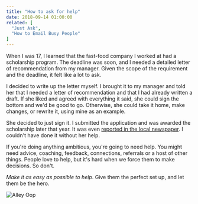 ```yaml
---
title: "How to ask for help"
date: 2018-09-14 01:00:00
related: [
  "Just Ask",
  "How to Email Busy People"
]
---
```


When I was 17, I learned that the fast-food company I worked at had a scholarship program. The deadline was soon, and I needed a detailed letter of recommendation from my manager. Given the scope of the requirement and the deadline, it felt like a lot to ask.

I decided to write up the letter myself. I brought it to my manager and told her that I needed a letter of recommendation and that I had already written a draft. If she liked and agreed with everything it said, she could sign the bottom and we'd be good to go. Otherwise, she could take it home, make changes, or rewrite it, using mine as an example.

She decided to just sign it. I submitted the application and was awarded the scholarship later that year. It was even [reported in the local newspaper](http://www.spokesman.com/stories/2005/aug/13/cv-graduate-earns-mcdonalds-scholarship/). I couldn't have done it without her help.

If you're doing anything ambitious, you're going to need help. You might need advice, coaching, feedback, connections, referrals or a host of other things. People love to help, but it's hard when we force them to make decisions. So don't.

_Make it as easy as possible to help_. Give them the perfect set up, and let them be the hero.

<p class="center">
  <img src="{{site.url}}/assets/images/alley-oop.gif" alt="Alley Oop" />
</p>
